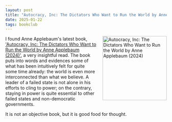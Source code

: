 ```yaml
---
layout: post
title: "Autocracy, Inc: The Dictators Who Want to Run the World by Anne Applebaum"
date: 2025-01-22
tags: bookclub
---
```


<img src="https://m.media-amazon.com/images/I/41uZ-xeEp7L.jpg" alt="Autocracy, Inc: The Dictators Who Want to Run the World by Anne Applebaum (2024)" title="Autocracy, Inc: The Dictators Who Want to Run the World by Anne Applebaum (2024)" width="200" style="float:right; margin-left:20px; margin-bottom:10px; width:200px;"/>

I found Anne Applebaum's latest book, ['Autocracy, Inc: The Dictators Who Want to Run the World by Anne Applebaum (2024)'](https://www.goodreads.com/book/show/62919358-spies), a very insightful read. The book puts into words and evidences some of what has been intuitively felt for quite some time already: the world is even more interconnected than what we believe.
A leader of a failed state is not alone in his efforts to cling to power; on the contrary, staying in power is quite essential to other failed states and non-democratic governments.

It is not an objective book, but it is good food for thought.
